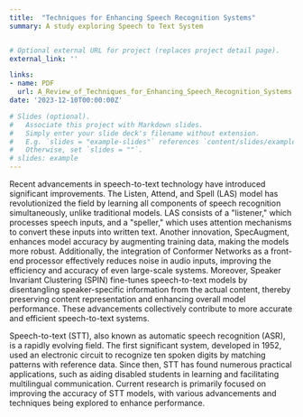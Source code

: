 ```yaml
---
title:  "Techniques for Enhancing Speech Recognition Systems"
summary: A study exploring Speech to Text System


# Optional external URL for project (replaces project detail page).
external_link: ''

links:
- name: PDF
  url: A_Review_of_Techniques_for_Enhancing_Speech_Recognition_Systems.pdf
date: '2023-12-10T00:00:00Z'

# Slides (optional).
#   Associate this project with Markdown slides.
#   Simply enter your slide deck's filename without extension.
#   E.g. `slides = "example-slides"` references `content/slides/example-slides.md`.
#   Otherwise, set `slides = ""`.
# slides: example
---
```


Recent advancements in speech-to-text technology have introduced significant improvements. The Listen, Attend, and Spell (LAS) model has revolutionized the field by learning all components of speech recognition simultaneously, unlike traditional models. LAS consists of a "listener," which processes speech inputs, and a "speller," which uses attention mechanisms to convert these inputs into written text. Another innovation, SpecAugment, enhances model accuracy by augmenting training data, making the models more robust. Additionally, the integration of Conformer Networks as a front-end processor effectively reduces noise in audio inputs, improving the efficiency and accuracy of even large-scale systems. Moreover, Speaker Invariant Clustering (SPIN) fine-tunes speech-to-text models by disentangling speaker-specific information from the actual content, thereby preserving content representation and enhancing overall model performance. These advancements collectively contribute to more accurate and efficient speech-to-text systems.

Speech-to-text (STT), also known as automatic speech recognition (ASR), is a rapidly evolving field. The first significant system, developed in 1952, used an electronic circuit to recognize ten spoken digits by matching patterns with reference data. Since then, STT has found numerous practical applications, such as aiding disabled students in learning and facilitating multilingual communication. Current research is primarily focused on improving the accuracy of STT models, with various advancements and techniques being explored to enhance performance.
